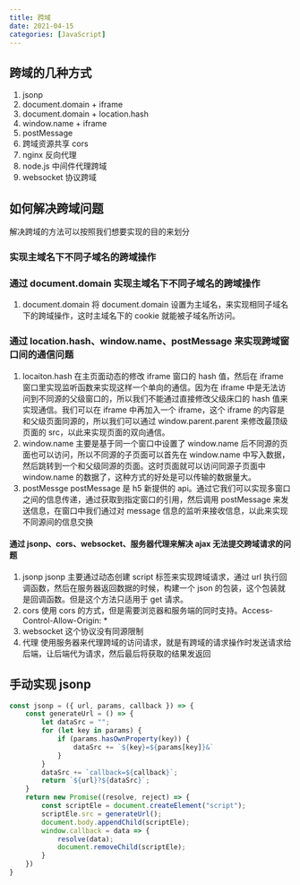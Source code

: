 ```yaml
---
title: 跨域
date: 2021-04-15
categories: [JavaScript]
---
```


## 跨域的几种方式

1. jsonp
2. document.domain + iframe
3. document.domain + location.hash
4. window.name + iframe
5. postMessage
6. 跨域资源共享 cors
7. nginx 反向代理
8. node.js 中间件代理跨域
9. websocket 协议跨域

## 如何解决跨域问题

解决跨域的方法可以按照我们想要实现的目的来划分

### 实现主域名下不同子域名的跨域操作

### 通过 document.domain 实现主域名下不同子域名的跨域操作

1. document.domain
   将 document.domain 设置为主域名，来实现相同子域名下的跨域操作，这时主域名下的 cookie 就能被子域名所访问。

### 通过 location.hash、window.name、postMessage 来实现跨域窗口间的通信问题

1. locaiton.hash
   在主页面动态的修改 iframe 窗口的 hash 值，然后在 iframe 窗口里实现监听函数来实现这样一个单向的通信。因为在 iframe 中是无法访问到不同源的父级窗口的，所以我们不能通过直接修改父级床口的 hash 值来实现通信。我们可以在 iframe 中再加入一个 iframe，这个 iframe 的内容是和父级页面同源的，所以我们可以通过 window.parent.parent 来修改最顶级页面的 src，以此来实现页面的双向通信。
2. window.name
   主要是基于同一个窗口中设置了 window.name 后不同源的页面也可以访问，所以不同源的子页面可以首先在 window.name 中写入数据，然后跳转到一个和父级同源的页面。这时页面就可以访问同源子页面中 window.name 的数据了，这种方式的好处是可以传输的数据量大。
3. postMessge
   postMessage 是 h5 新提供的 api。通过它我们可以实现多窗口之间的信息传递，通过获取到指定窗口的引用，然后调用 postMessage 来发送信息，在窗口中我们通过对 message 信息的监听来接收信息，以此来实现不同源间的信息交换

#### 通过 jsonp、cors、websocket、服务器代理来解决 ajax 无法提交跨域请求的问题

1. jsonp
   jsonp 主要通过动态创建 script 标签来实现跨域请求，通过 url 执行回调函数，然后在服务器返回数据的时候，构建一个 json 的包装，这个包装就是回调函数。但是这个方法只适用于 get 请求。
2. cors
   使用 cors 的方式，但是需要浏览器和服务端的同时支持。Access-Control-Allow-Origin: *
3. websocket
   这个协议没有同源限制
4. 代理
   使用服务器来代理跨域的访问请求，就是有跨域的请求操作时发送请求给后端，让后端代为请求，然后最后将获取的结果发返回

## 手动实现 jsonp

```js
const jsonp = ({ url, params, callback }) => {
    const generateUrl = () => {
        let dataSrc = "";
        for (let key in params) {
            if (params.hasOwnProperty(key)) {
                dataSrc += `${key}=${params[key]}&`
            }
        }
        dataSrc += `callback=${callback}`;
        return `${url}?${dataSrc}`;
    }
    return new Promise((resolve, reject) => {
        const scriptEle = document.createElement("script");
        scriptEle.src = generateUrl();
        document.body.appendChild(scriptEle);
        window.callback = data => {
            resolve(data);
            document.removeChild(scriptEle);
        }
    })
}
```
